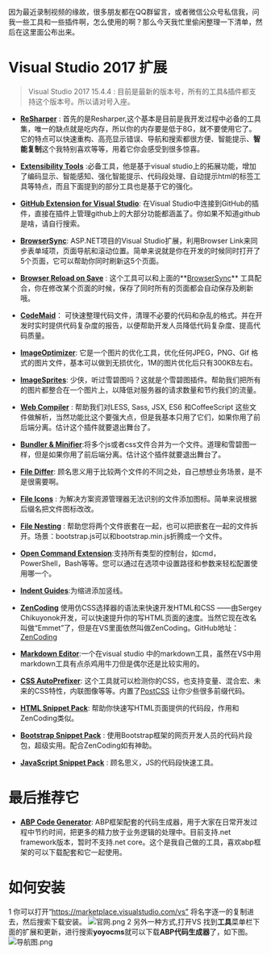  因为最近录制视频的缘故，很多朋友都在QQ群留言，或者微信公众号私信我，问我一些工具和一些插件啊，怎么使用的啊？那么今天我忙里偷闲整理一下清单，然后在这里面公布出来。

# Visual Studio 2017 扩展
> Visual Studio 2017 15.4.4 : 目前是最新的版本号，所有的工具&插件都支持这个版本号。所以请对号入座。
 - **[ReSharper](http://www.jetbrains.com/resharper/)** : 首先的是Resharper,这个基本是目前是我开发过程中必备的工具集，唯一的缺点就是吃内存，所以你的内存要是低于8G，就不要使用它了。它的特点可以快速重构、高亮显示错误、导航和搜索都很方便、智能提示、**智能复制**这个我特别喜欢等等，用着它你会感受到很多惊喜。

- **[Extensibility Tools](https://marketplace.visualstudio.com/items?itemName=MadsKristensen.ExtensibilityTools)** :必备工具，他是基于visual studio上的拓展功能，增加了编码显示、智能感知、强化智能提示、代码段处理、自动提示html的标签工具等特点，而且下面提到的部分工具也是基于它的强化。

- **[GitHub Extension for Visual Studio](https://visualstudio.github.com/)**: 在Visual Studio中连接到GitHub的插件，直接在插件上管理github上的大部分功能都涵盖了。你如果不知道github是啥，请自行搜索。

- **[BrowserSync](https://marketplace.visualstudio.com/items?itemName=MadsKristensen.BrowserSync)**: ASP.NET项目的Visual Studio扩展，利用Browser Link来同步表单域项，页面导航和滚动位置。简单来说就是你在开发的时候同时打开了5个页面，它可以帮助你同时刷新这5个页面。
- **[Browser Reload on Save](https://marketplace.visualstudio.com/items?itemName=MadsKristensen.BrowserReloadonSave)** : 这个工具可以和上面的**[BrowserSync](https://marketplace.visualstudio.com/items?itemName=MadsKristensen.BrowserSync)**
工具配合，你在修改某个页面的时候，保存了同时所有的页面都会自动保存及刷新哦。


-    **[CodeMaid](http://www.codemaid.net/ "CodeMaid")**： 可快速整理代码文件，清理不必要的代码和杂乱的格式。并在开发时实时提供代码复杂度的报告，以便帮助开发人员降低代码复杂度、提高代码质量。

- **[ImageOptimizer](https://marketplace.visualstudio.com/items?itemName=MadsKristensen.ImageOptimizer)**: 它是一个图片的优化工具，优化任何JPEG，PNG、Gif 格式的图片文件，基本可以做到无损优化，1M的图片优化后只有300KB左右。
- **[ImageSprites](https://github.com/madskristensen/ImageSprites)**: 少侠，听过雪碧图吗？这就是个雪碧图插件。帮助我们把所有的图片都整合在一个图片上，以降低对服务器的请求数量和节约我们的流量。
- **[Web Compiler](https://visualstudiogallery.msdn.microsoft.com/3b329021-cd7a-4a01-86fc-714c2d05bb6c)** : 帮助我们对LESS, Sass, JSX, ES6 和CoffeeScript 这些文件做解析，当然功能比这个要强大点，但是我基本只用了它们，如果你用了前后端分离。估计这个插件就要退出舞台了。
- **[Bundler & Minifier](https://visualstudiogallery.msdn.microsoft.com/9ec27da7-e24b-4d56-8064-fd7e88ac1c40)**:将多个js或者css文件合并为一个文件。道理和雪碧图一样，但是如果你用了前后端分离。估计这个插件就要退出舞台了。

- **[File Differ](https://marketplace.visualstudio.com/items?itemName=MadsKristensen.FileDiffer)**: 顾名思义用于比较两个文件的不同之处，自己想想业务场景，是不是很需要啊。
- **[File Icons](https://marketplace.visualstudio.com/items?itemName=MadsKristensen.FileIcons)** : 为解决方案资源管理器无法识别的文件添加图标。简单来说根据后缀名把文件图标改改。
- **[File Nesting](https://marketplace.visualstudio.com/items?itemName=MadsKristensen.FileNesting)** : 帮助您将两个文件嵌套在一起，也可以把嵌套在一起的文件拆开。场景：bootstrap.js可以和bootstrap.min.js折腾成一个文件。
- **[Open Command Extension](https://marketplace.visualstudio.com/items?itemName=MadsKristensen.OpenCommandLine)**:支持所有类型的控制台，如cmd，PowerShell，Bash等等。您可以通过在选项中设置路径和参数来轻松配置使用哪一个。

- **[Indent Guides](https://marketplace.visualstudio.com/items?itemName=SteveDowerMSFT.IndentGuides)**:为缩进添加竖线。

-  **[ZenCoding](https://marketplace.visualstudio.com/items?itemName=MadsKristensen.ZenCoding)** 使用仿CSS选择器的语法来快速开发HTML和CSS ——由Sergey Chikuyonok开发，可以快速提升你的写HTML页面的速度。当然它现在改名叫做“Emmet”了，但是在VS里面依然叫做ZenCoding。GitHub地址：[ZenCoding](https://github.com/madskristensen/ZenCodingVS)
- **[Markdown Editor](https://visualstudiogallery.msdn.microsoft.com/eaab33c3-437b-4918-8354-872dfe5d1bfe)**:一个在visual studio 中的markdown工具，虽然在VS中用markdown工具有点杀鸡用牛刀但是偶尔还是比较实用的。
- **[CSS AutoPrefixer](https://marketplace.visualstudio.com/items?itemName=MadsKristensen.CSSAutoPrefixer)**: 这个工具就可以检测你的CSS，也支持变量、混合宏、未来的CSS特性，内联图像等等。内置了[PostCSS](https://github.com/postcss/postcss) 让你少些很多前缀代码。

- **[HTML Snippet Pack](https://marketplace.visualstudio.com/items?itemName=MadsKristensen.HTMLSnippetPack)**: 帮助你快速写HTML页面提供的代码段，作用和ZenCoding类似。
- **[Bootstrap Snippet Pack](https://marketplace.visualstudio.com/items?itemName=EricLebetsamer.BootstrapSnippetPack)** : 使用Bootstrap框架的网页开发人员的代码片段包，超级实用。配合ZenCoding如有神助。
- **[JavaScript Snippet Pack](https://marketplace.visualstudio.com/items?itemName=MadsKristensen.JavaScriptSnippetPack)** : 顾名思义，JS的代码段快速工具。

# 最后推荐它

- **[ABP Code Generator](https://marketplace.visualstudio.com/items?itemName=werltm.ABPCodeGenerator)**: ABP框架配套的代码生成器，用于大家在日常开发过程中节约时间，把更多的精力放于业务逻辑的处理中。目前支持.net framework版本，暂时不支持.net core。这个是我自己做的工具，喜欢abp框架的可以下载配套和它一起使用。

# 如何安装
1 你可以打开“https://marketplace.visualstudio.com/vs” 将名字逐一的复制进去，然后搜索下载安装。
![官网.png](http://upload-images.jianshu.io/upload_images/1979022-7952543f44f52ef5.png?imageMogr2/auto-orient/strip%7CimageView2/2/w/800)
2 另外一种方式,打开VS 找到**工具**菜单栏下面的扩展和更新，进行搜索**yoyocms**就可以下载**ABP代码生成器**了，如下图。
 ![导航图.png](http://upload-images.jianshu.io/upload_images/1979022-a9beb9c09b3a35cf.png?imageMogr2/auto-orient/strip%7CimageView2/2/w/1240)




